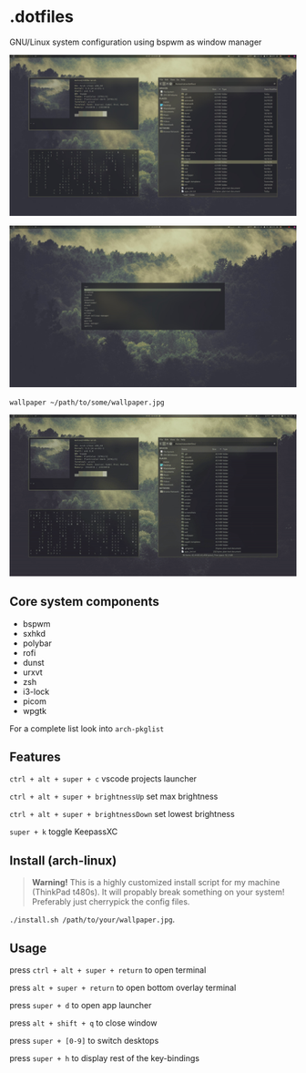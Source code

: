 # .dotfiles

GNU/Linux system configuration using bspwm as window manager

![Desktop Screenshot](https://github.com/mklan/dotfiles/blob/master/screenshots/desktop.jpg)

![Desktop Screenshot 2](https://github.com/mklan/dotfiles/blob/master/screenshots/rofi.jpg)

`wallpaper ~/path/to/some/wallpaper.jpg`

![Theme switching](https://github.com/mklan/dotfiles/blob/master/screenshots/demo.gif)

## Core system components

- bspwm
- sxhkd
- polybar
- rofi
- dunst
- urxvt
- zsh
- i3-lock
- picom
- wpgtk

For a complete list look into `arch-pkglist`

## Features

`ctrl + alt + super + c` vscode projects launcher

`ctrl + alt + super + brightnessUp` set max brightness

`ctrl + alt + super + brightnessDown` set lowest brightness

`super + k` toggle KeepassXC



## Install (arch-linux)

> **Warning!** This is a highly customized install script for my machine (ThinkPad t480s). It will propably break something on your system! Preferably just cherrypick the config files.

`./install.sh /path/to/your/wallpaper.jpg`.

## Usage

press `ctrl + alt + super + return` to open terminal

press `alt + super + return` to open bottom overlay terminal

press `super + d` to open app launcher

press `alt + shift + q` to close window

press `super + [0-9]` to switch desktops

press `super + h` to display rest of the key-bindings
